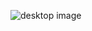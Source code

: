 ![desktop image](https://user-images.githubusercontent.com/97810962/230321852-0dde99bb-814b-47f5-8739-99dc200a1bdf.png)
